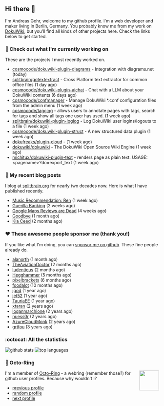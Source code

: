 ## Hi there :wave:

I'm Andreas Gohr, welcome to my github profile. I'm a web developer and maker living in Berlin, Germany. You probably know me from my work on [DokuWiki](https://github.com/splitbrain/dokuwiki), but you'll find all kinds of other projects here. Check the links below to get started.

### :hammer: Check out what I'm currently working on

These are the projects I most recently worked on.


- [cosmocode/dokuwiki-plugin-diagrams](https://github.com/cosmocode/dokuwiki-plugin-diagrams) - Integration with diagrams.net (today)
- [splitbrain/gotextextract](https://github.com/splitbrain/gotextextract) - Cross Platform text extractor for common office files (1 day ago)
- [cosmocode/dokuwiki-plugin-aichat](https://github.com/cosmocode/dokuwiki-plugin-aichat) - Chat with a LLM about your DokuWiki contents (6 days ago)
- [cosmocode/confmanager](https://github.com/cosmocode/confmanager) - Manage DokuWiki *.conf configuration files from the admin menu (1 week ago)
- [cosmocode/tagging](https://github.com/cosmocode/tagging) - allows users to annotate pages with tags, search for tags and show all tags one user has used. (1 week ago)
- [splitbrain/dokuwiki-plugin-loglog](https://github.com/splitbrain/dokuwiki-plugin-loglog) - Log DokuWiki user logins/logouts to a file (1 week ago)
- [cosmocode/dokuwiki-plugin-struct](https://github.com/cosmocode/dokuwiki-plugin-struct) - A new structured data plugin (1 week ago)
- [dokufreaks/plugin-cloud](https://github.com/dokufreaks/plugin-cloud) -  (1 week ago)
- [dokuwiki/dokuwiki](https://github.com/dokuwiki/dokuwiki) - The DokuWiki Open Source Wiki Engine (1 week ago)
- [michitux/dokuwiki-plugin-text](https://github.com/michitux/dokuwiki-plugin-text) - renders page as plain text. USAGE: &lt;pagename&gt;?do=export_text (1 week ago)

### :scroll: My recent blog posts

I blog at [splitbrain.org](https://www.splitbrain.org) for nearly two decades now. Here is what I have published recently.


- [Music Recommendation: Ren](https://www.splitbrain.org/blog/2023-06/09-music_ren) (1 week ago)
- [Guerilla Banking](https://www.splitbrain.org/blog/2023-06/03-guerrilla_banking) (2 weeks ago)
- [Google Maps Reviews are Dead](https://www.splitbrain.org/blog/2023-05/24-google_maps_reviews_are_dead) (4 weeks ago)
- [Goodbye](https://www.splitbrain.org/blog/2023-05/13-goodbye) (1 month ago)
- [Kia Ceed](https://www.splitbrain.org/blog/2023-04/16-kia_ceed_phev) (2 months ago)

### :hearts:️ These awesome people sponsor me (thank you!)

If you like what I'm doing, you can [sponsor me on github](https://github.com/sponsors/splitbrain). These fine people already do.


- [alanorth](https://github.com/alanorth) (1 month ago)
- [TheAviationDoctor](https://github.com/TheAviationDoctor) (2 months ago)
- [ludenticus](https://github.com/ludenticus) (2 months ago)
- [Hegghammer](https://github.com/Hegghammer) (5 months ago)
- [pixelbrackets](https://github.com/pixelbrackets) (6 months ago)
- [foodalot](https://github.com/foodalot) (10 months ago)
- [jgod](https://github.com/jgod) (1 year ago)
- [jet52](https://github.com/jet52) (1 year ago)
- [TauriaEE](https://github.com/TauriaEE) (1 year ago)
- [xtaran](https://github.com/xtaran) (2 years ago)
- [loganmarchione](https://github.com/loganmarchione) (2 years ago)
- [nuess0r](https://github.com/nuess0r) (2 years ago)
- [AzureCloudMonk](https://github.com/AzureCloudMonk) (2 years ago)
- [grtfou](https://github.com/grtfou) (3 years ago)

### :octocat: All the statistics

 ![github stats](https://github-readme-stats.vercel.app/api?username=splitbrain&show_icons=true&hide_title=true)
![top languages](https://github-readme-stats.vercel.app/api/top-langs/?username=splitbrain&layout=compact)


### :octopus: Octo-Ring

<img width="64" height="65" src="https://octo-ring.com/static/img/octo.png" align="right" alt="">

I'm a member of [Octo-Ring](https://octo-ring.com/) - a webring (remember those?) for github user profiles. Because why wouldn't I? 

* [previous profile](https://octo-ring.com/p/splitbrain/prev)
* [random profile](https://octo-ring.com/p/splitbrain/random)
* [next profile](https://octo-ring.com/p/splitbrain/next)


